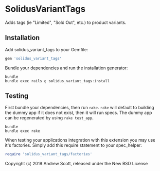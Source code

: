SolidusVariantTags
================

Adds tags (ie "Limited", "Sold Out", etc.) to product variants.

Installation
------------

Add solidus_variant_tags to your Gemfile:

```ruby
gem 'solidus_variant_tags'
```

Bundle your dependencies and run the installation generator:

```shell
bundle
bundle exec rails g solidus_variant_tags:install
```

Testing
-------

First bundle your dependencies, then run `rake`. `rake` will default to building the dummy app if it does not exist, then it will run specs. The dummy app can be regenerated by using `rake test_app`.

```shell
bundle
bundle exec rake
```

When testing your applications integration with this extension you may use it's factories.
Simply add this require statement to your spec_helper:

```ruby
require 'solidus_variant_tags/factories'
```

Copyright (c) 2018 Andrew Scott, released under the New BSD License
